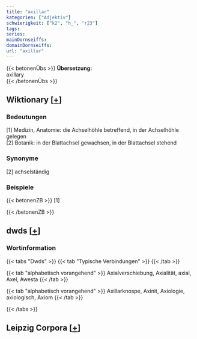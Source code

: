 ```yaml
---
title: "axillar"
kategorien: ["Adjektiv"]
schwierigkeit: ["k2", "h_", "r23"]
tags:
series:
mainDornseiffs:
domainDornseiffs:
url: "axillar"
---
```


{{< betonenÜbs >}}
**Übersetzung:**  
axillary  
{{< /betonenÜbs >}}

## Wiktionary [[+](https://de.wiktionary.org/wiki/axillar)]

### Bedeutungen
[1] Medizin, Anatomie: die Achselhöhle betreffend, in der Achselhöhle gelegen  
[2] Botanik: in der Blattachsel gewachsen, in der Blattachsel stehend  

### Synonyme
[2] achselständig  

### Beispiele
{{< betonenZB >}}
[1]  

{{< /betonenZB >}}


## dwds [[+](https://www.dwds.de/wb/axillar)]

### Wortinformation
{{< tabs "Dwds" >}}
{{< tab "Typische Verbindungen" >}}
{{< /tab >}}

{{< tab "alphabetisch vorangehend" >}}
Axialverschiebung, Axialität, axial, Axel, Awesta
{{< /tab >}}

{{< tab "alphabetisch vorangehend" >}}
Axillarknospe, Axinit, Axiologie, axiologisch, Axiom
{{< /tab >}}

{{< /tabs >}}

## Leipzig Corpora [[+](https://corpora.uni-leipzig.de/en/res?word=axillar&corpusId=deu_newscrawl-public_2018)]

